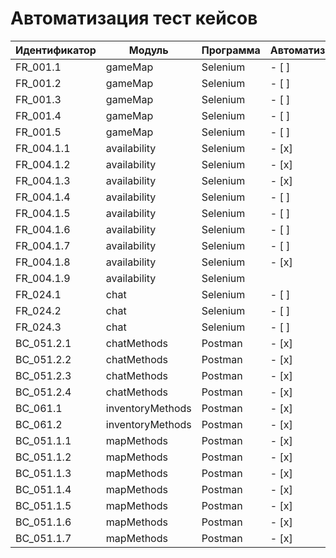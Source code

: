 # Автоматизация тест кейсов 

| Идентификатор | Модуль | Программа | Автоматизирован |
| ----- | ----- | :---- | :---- |
| FR\_001.1 | gameMap | Selenium | - [ ] |
| FR\_001.2 | gameMap | Selenium | - [ ] |
| FR\_001.3 | gameMap | Selenium | - [ ] |
| FR\_001.4 | gameMap | Selenium | - [ ] |
| FR\_001.5 | gameMap | Selenium | - [ ] |
| FR\_004.1.1 | availability | Selenium | - [x] |
| FR\_004.1.2 | availability | Selenium | - [x] |
| FR\_004.1.3 | availability | Selenium | - [x] |
| FR\_004.1.4 | availability | Selenium | - [ ] |
| FR\_004.1.5 | availability | Selenium | - [ ] |
| FR\_004.1.6 | availability | Selenium | - [ ] |
| FR\_004.1.7 | availability | Selenium | - [ ] |
| FR\_004.1.8 | availability | Selenium | - [x] |
| FR\_004.1.9 | availability | Selenium |  |
| FR\_024.1 | chat | Selenium | - [ ] |
| FR\_024.2 | chat | Selenium | - [ ] |
| FR\_024.3 | chat | Selenium | - [ ] |
| BC\_051.2.1 | chatMethods | Postman | - [x] |
| BC\_051.2.2 | chatMethods | Postman | - [x] |
| BC\_051.2.3 | chatMethods | Postman | - [x] |
| BC\_051.2.4 | chatMethods | Postman | - [x] |
| BC\_061.1 | inventoryMethods | Postman | - [x] |
| BC\_061.2 | inventoryMethods | Postman | - [x] |
| BC\_051.1.1 | mapMethods | Postman | - [x] |
| BC\_051.1.2 | mapMethods | Postman | - [x] |
| BC\_051.1.3 | mapMethods | Postman | - [x] |
| BC\_051.1.4 | mapMethods | Postman | - [x] |
| BC\_051.1.5 | mapMethods | Postman | - [x] |
| BC\_051.1.6 | mapMethods | Postman | - [x] |
| BC\_051.1.7 | mapMethods | Postman | - [x] |

